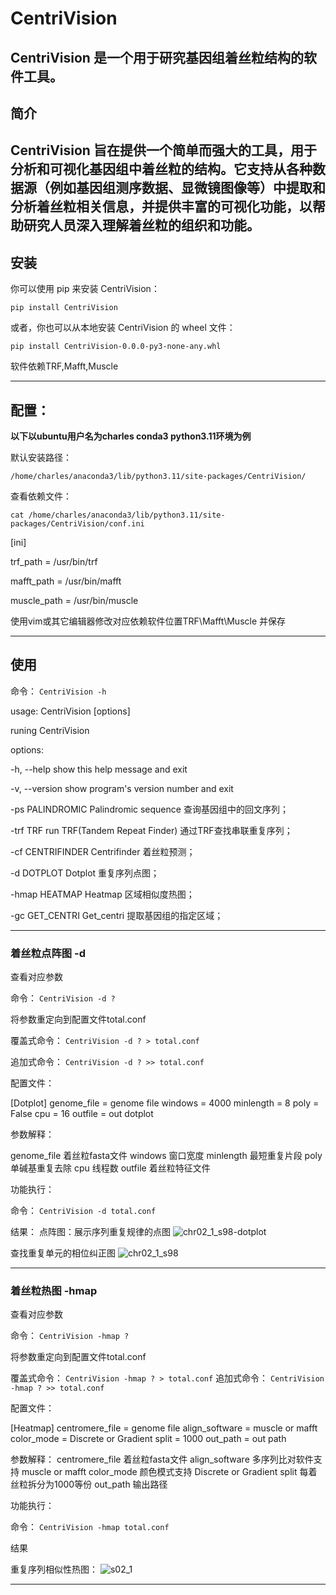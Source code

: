 # CentriVision

CentriVision 是一个用于研究基因组着丝粒结构的软件工具。
---

## 简介

CentriVision 旨在提供一个简单而强大的工具，用于分析和可视化基因组中着丝粒的结构。它支持从各种数据源（例如基因组测序数据、显微镜图像等）中提取和分析着丝粒相关信息，并提供丰富的可视化功能，以帮助研究人员深入理解着丝粒的组织和功能。
---

## 安装

你可以使用 pip 来安装 CentriVision：

`pip install CentriVision`

或者，你也可以从本地安装 CentriVision 的 wheel 文件：

`pip install CentriVision-0.0.0-py3-none-any.whl`

软件依赖TRF,Mafft,Muscle

---
## 配置：

**以下以ubuntu用户名为charles conda3 python3.11环境为例**


默认安装路径：

`/home/charles/anaconda3/lib/python3.11/site-packages/CentriVision/`

查看依赖文件：

`cat /home/charles/anaconda3/lib/python3.11/site-packages/CentriVision/conf.ini`

[ini]

trf_path = /usr/bin/trf

mafft_path = /usr/bin/mafft

muscle_path = /usr/bin/muscle


使用vim或其它编辑器修改对应依赖软件位置TRF\Mafft\Muscle 并保存

---

## 使用
命令： `CentriVision -h`

usage: CentriVision [options]

runing CentriVision

options:

-h, --help        show this help message and exit

-v, --version     show program's version number and exit

-ps PALINDROMIC   Palindromic sequence 查询基因组中的回文序列；

-trf TRF          run TRF(Tandem Repeat Finder) 通过TRF查找串联重复序列；

-cf CENTRIFINDER  Centrifinder 着丝粒预测；

-d DOTPLOT        Dotplot 重复序列点图；

-hmap HEATMAP     Heatmap 区域相似度热图；

-gc GET_CENTRI    Get_centri 提取基因组的指定区域；

***

### 着丝粒点阵图 -d

查看对应参数

命令： `CentriVision -d ?`

将参数重定向到配置文件total.conf

覆盖式命令：  `CentriVision -d ? > total.conf`

追加式命令：  `CentriVision -d ? >> total.conf`

配置文件：

[Dotplot] 
genome_file = genome file 
windows = 4000 
minlength = 8 
poly = False 
cpu = 16 
outfile = out dotplot 


参数解释：

genome_file 着丝粒fasta文件 
windows 窗口宽度 
minlength 最短重复片段 
poly 单碱基重复去除 
cpu 线程数 
outfile 着丝粒特征文件 


功能执行：

命令： `CentriVision -d total.conf`

结果：
点阵图：展示序列重复规律的点图
![chr02_1_s98-dotplot](https://github.com/lkiko/CentriVision/assets/57740432/47a3700d-c49d-4000-8f67-3ee4c7c1ffaa)

查找重复单元的相位纠正图
![chr02_1_s98](https://github.com/lkiko/CentriVision/assets/57740432/0de54b96-94bd-4c05-a60a-b60e64dd8020)


***

### 着丝粒热图 -hmap


查看对应参数

命令： `CentriVision -hmap ?`

将参数重定向到配置文件total.conf

覆盖式命令：  `CentriVision -hmap ? > total.conf` 
追加式命令：  `CentriVision -hmap ? >> total.conf` 

配置文件：

[Heatmap] 
centromere_file = genome file 
align_software = muscle or mafft 
color_mode = Discrete or Gradient 
split = 1000 
out_path = out path 

参数解释： 
centromere_file 着丝粒fasta文件 
align_software 多序列比对软件支持 muscle or mafft 
color_mode 颜色模式支持 Discrete or Gradient 
split 每着丝粒拆分为1000等份 
out_path 输出路径 

功能执行：

命令： `CentriVision -hmap total.conf`

结果

重复序列相似性热图：
![s02_1](https://github.com/lkiko/CentriVision/assets/57740432/d0b95ae5-d83f-4997-9410-2768ddc296bf)


***
